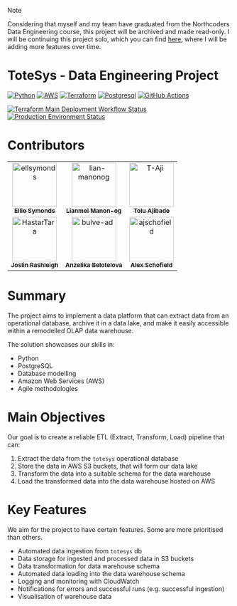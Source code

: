> [!NOTE]
> Considering that myself and my team have graduated from the Northcoders Data Engineering course, this project will be archived and made read-only.
> I will be continuing this project solo, which you can find [here](https://github.com/ajschofield/ETL-Project), where I will be adding more features
> over time.

# ToteSys - Data Engineering Project
[![Python](https://img.shields.io/badge/Python-FFD43B?style=for-the-badge&logo=python&logoColor=blue)](https://www.python.org/)
[![AWS](https://img.shields.io/badge/Amazon_AWS-FF9900?style=for-the-badge&logo=amazonaws&logoColor=white)](https://aws.amazon.com/)
[![Terraform](https://img.shields.io/badge/Terraform-7B42BC?style=for-the-badge&logo=terraform&logoColor=white)](https://www.terraform.io/)
[![Postgresql](https://img.shields.io/badge/PostgreSQL-316192?style=for-the-badge&logo=postgresql&logoColor=white)](https://www.postgresql.org/)
[![GitHub Actions](https://img.shields.io/badge/GitHub_Actions-2088FF?style=for-the-badge&logo=github-actions&logoColor=white)](https://github.com/features/actions)

[![Terraform Main Deployment Workflow Status](https://img.shields.io/github/actions/workflow/status/ajschofield/de-project-bentley/deploy.yml?branch=main&style=flat-square&label=deploy)](https://github.com/ajschofield/de-project-bentley/actions/workflows/deploy.yml?query=branch%3Amain)
[![Production Environment Status](https://img.shields.io/github/deployments/ajschofield/de-project-bentley/production?style=flat-square&label=env)](https://github.com/ajschofield/de-project-bentley/deployments/production)

# Contributors
<table>
  <tr>
    <td align="center">
      <a href="https://github.com/ellsymonds">
        <img src="https://github.com/ellsymonds.png" width="100px;" alt="ellsymonds"/>
        <br />
        <sub><b>Ellie Symonds</b></sub>
      </a>
    </td>
    <td align="center">
      <a href="https://github.com/lian-manonog">
        <img src="https://github.com/lian-manonog.png" width="100px;" alt="lian-manonog"/>
        <br />
        <sub><b>Lianmei Manon-og</b></sub>
      </a>
    </td>
    <td align="center">
      <a href="https://github.com/T-Aji">
        <img src="https://github.com/T-Aji.png" width="100px;" alt="T-Aji"/>
        <br />
        <sub><b>Tolu Ajibade</b></sub>
      </a>
    </td>
  </tr>
  <tr>
    <td align="center">
      <a href="https://github.com/HastarTara">
        <img src="https://github.com/HastarTara.png" width="100px;" alt="HastarTara"/>
        <br />
        <sub><b>Joslin Rashleigh</b></sub>
      </a>
    </td>
    <td align="center">
      <a href="https://github.com/bulve-ad">
        <img src="https://github.com/bulve-ad.png" width="100px;" alt="bulve-ad"/>
        <br />
        <sub><b>Anzelika Belotelova</b></sub>
      </a>
    </td>
    <td align="center">
      <a href="https://github.com/ajschofield">
        <img src="https://github.com/ajschofield.png" width="100px;" alt="ajschofield"/>
        <br />
        <sub><b>Alex Schofield</b></sub>
      </a>
    </td>
  </tr>
</table>

# Summary
The project aims to implement a data platform that can extract data from an
operational database, archive it in a data lake, and make it easily accessible
within a remodelled OLAP data warehouse.

The solution showcases our skills in:

- Python
- PostgreSQL
- Database modelling
- Amazon Web Services (AWS)
- Agile methodologies

# Main Objectives

Our goal is to create a reliable ETL (Extract, Transform, Load) pipeline that
can:

1. Extract the data from the `totesys` operational database
2. Store the data in AWS S3 buckets, that will form our data lake
3. Transform the data into a suitable schema for the data warehouse
4. Load the transformed data into the data warehouse hosted on AWS

# Key Features

We aim for the project to have certain features. Some are more prioritised than
others.

- Automated data ingestion from `totesys` db
- Data storage for ingested and processed data in S3 buckets
- Data transformation for data warehouse schema
- Automated data loading into the data warehouse schema
- Logging and monitoring with CloudWatch
- Notifications for errors and successful runs (e.g. successful ingestion)
- Visualisation of warehouse data
